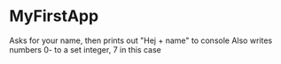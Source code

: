 # MyFirstApp
Asks for your name, then prints out "Hej + name" to console
Also writes numbers 0- to a set integer, 7 in this case
